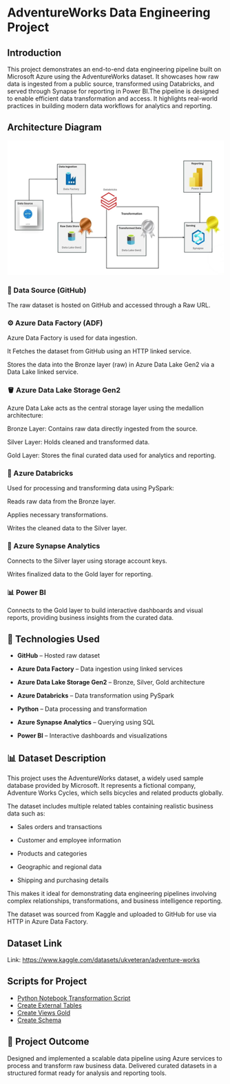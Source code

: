 # AdventureWorks Data Engineering Project

## Introduction
This project demonstrates an end-to-end data engineering pipeline built on Microsoft Azure using the AdventureWorks dataset. It showcases how raw data is ingested from a public source, transformed using Databricks, and served through Synapse for reporting in Power BI.The pipeline is designed to enable efficient data transformation and access. It highlights real-world practices in building modern data workflows for analytics and reporting.

## Architecture Diagram
![Project Architecture](Architecture/ArchitectureDiagram.jpg)

### 📂 Data Source (GitHub)
The raw dataset is hosted on GitHub and accessed through a Raw URL.

### ⚙️ Azure Data Factory (ADF)
Azure Data Factory is used for data ingestion.

It Fetches the dataset from GitHub using an HTTP linked service.

Stores the data into the Bronze layer (raw) in Azure Data Lake Gen2 via a Data Lake linked service.

### 🪣 Azure Data Lake Storage Gen2
Azure Data Lake acts as the central storage layer using the medallion architecture:

Bronze Layer: Contains raw data directly ingested from the source.

Silver Layer: Holds cleaned and transformed data.

Gold Layer: Stores the final curated data used for analytics and reporting.

### 🧪 Azure Databricks
Used for processing and transforming data using PySpark:

Reads raw data from the Bronze layer.

Applies necessary transformations.

Writes the cleaned data to the Silver layer.

### 🧠 Azure Synapse Analytics
Connects to the Silver layer using storage account keys.

Writes finalized data to the Gold layer for reporting.

### 📊 Power BI
Connects to the Gold layer to build interactive dashboards and visual reports, providing business insights from the curated data.


## 🧰 Technologies Used
- **GitHub** – Hosted raw dataset

- **Azure Data Factory** – Data ingestion using linked services

- **Azure Data Lake Storage Gen2** – Bronze, Silver, Gold architecture

- **Azure Databricks** – Data transformation using PySpark

- **Python** – Data processing and transformation

- **Azure Synapse Analytics** – Querying using SQL

- **Power BI** – Interactive dashboards and visualizations

## 📊 Dataset Description
This project uses the AdventureWorks dataset, a widely used sample database provided by Microsoft. It represents a fictional company, Adventure Works Cycles, which sells bicycles and related products globally.

The dataset includes multiple related tables containing realistic business data such as:

- Sales orders and transactions

- Customer and employee information

- Products and categories

- Geographic and regional data

- Shipping and purchasing details

This makes it ideal for demonstrating data engineering pipelines involving complex relationships, transformations, and business intelligence reporting.

The dataset was sourced from Kaggle and uploaded to GitHub for use via HTTP in Azure Data Factory.

## Dataset Link
Link: https://www.kaggle.com/datasets/ukveteran/adventure-works

## Scripts for Project
- [Python Notebook Transformation Script](Scripts/Transformation(SilverLayer).ipynb)
- [Create External Tables](Scripts/ExternalTable.sql)
- [Create Views Gold](Scripts/CreateViewsGold.sql)
- [Create Schema](Scripts/CreateSchema.sql)


## 🎯 Project Outcome
Designed and implemented a scalable data pipeline using Azure services to process and transform raw business data. Delivered curated datasets in a structured format ready for analysis and reporting tools.



